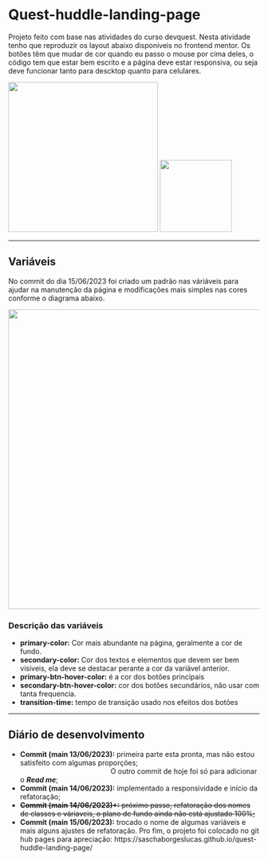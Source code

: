 <h1>Quest-huddle-landing-page</h1>
<p>Projeto feito com base nas atividades do curso devquest.
Nesta atividade tenho que reproduzir os layout abaixo disponíveis no frontend mentor.
Os botões têm que mudar de cor quando eu passo o mouse por cima deles, o código tem que estar bem escrito e a página deve estar responsiva, ou seja deve funcionar tanto para descktop quanto para celulares.</p>

<img src="https://github.com/SaschaBorgesLucas/quest-huddle-landing-page/assets/35588147/2de8aab8-9ed4-4dcd-820a-91a16d2e5235" width="300">
<img src="https://github.com/SaschaBorgesLucas/quest-huddle-landing-page/assets/35588147/5eb677f5-87c5-4d33-ba10-acf40cd51c0b" width="144">
<hr>
<h2>Variáveis</h2>
<p>No commit do dia 15/06/2023 foi criado um padrão nas váriáveis para ajudar na manutenção da página e modificações mais simples nas cores conforme o diagrama abaixo.</p>
<img src="https://github.com/SaschaBorgesLucas/quest-huddle-landing-page/assets/35588147/b3bbf55c-667f-4e10-9357-7cd92ff265f9" width="600">
<h3>Descrição das variáveis</h3>
<ul>
  <li><b>primary-color:</b> Cor mais abundante na página, geralmente a cor de fundo.</li>
  <li><b>secondary-color:</b> Cor dos textos e elementos que devem ser bem visiveis, ela deve se destacar perante a cor da variável anterior.</li>
  <li><b>primary-btn-hover-color:</b> é a cor dos botões principais</li>
  <li><b>secondary-btn-hover-color:</b> cor dos botões secundários, não usar com tanta frequencia.</li>
  <li><b>transition-time:</b> tempo de transição usado nos efeitos dos botões</li>
</ul>
<hr>
<h2>Diário de desenvolvimento</h2>
<ul>
  <li><b>Commit (main 13/06/2023):</b> primeira parte esta pronta, mas não estou satisfeito com algumas proporções; 
  <br>&nbsp;&nbsp;&nbsp;&nbsp;&nbsp;&nbsp;&nbsp;&nbsp;&nbsp;&nbsp;&nbsp;&nbsp;&nbsp;&nbsp;&nbsp;&nbsp;&nbsp;&nbsp;&nbsp;&nbsp;&nbsp;&nbsp;&nbsp;&nbsp;&nbsp;&nbsp;&nbsp;&nbsp;&nbsp;&nbsp;&nbsp;&nbsp;&nbsp;&nbsp;&nbsp;&nbsp;
    &nbsp;&nbsp;&nbsp;&nbsp;&nbsp;&nbsp;&nbsp;&nbsp;&nbsp;O outro commit de hoje foi só para adicionar o <b><i>Read me</i></b>;</li>
  <li><b>Commit (main 14/06/2023):</b> implementado a responsividade e início da refatoração;</li>
      
  <li><s><b>Commit (main 14/06/2023)+:</b> próximo passo, refatoração dos nomes de classes e váriaveis, o plano de fundo ainda não está ajustado 100%;</s></li>
  <li><b>Commit (main 15/06/2023):</b> trocado o nome de algumas variáveis e mais alguns ajustes de refatoração. Pro fim, o projeto foi colocado no git hub pages  para apreciação: https://saschaborgeslucas.github.io/quest-huddle-landing-page/ </b></li>
</ul>




